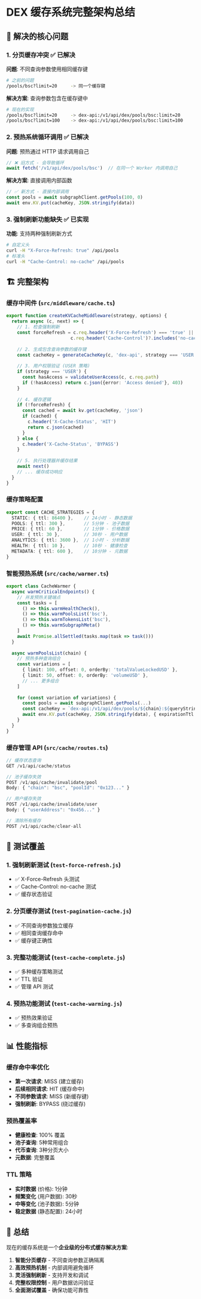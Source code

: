# DEX 缓存系统完整架构总结

## 🎯 解决的核心问题

### 1. **分页缓存冲突** ✅ 已解决

**问题**: 不同查询参数使用相同缓存键

```bash
# 之前的问题
/pools/bsc?limit=20     -> 同一个缓存键
```

**解决方案**: 查询参数包含在缓存键中

```bash
# 现在的实现
/pools/bsc?limit=20     -> dex-api:/v1/api/dex/pools/bsc:limit=20
/pools/bsc?limit=100    -> dex-api:/v1/api/dex/pools/bsc:limit=100
```

### 2. **预热系统循环调用** ✅ 已解决

**问题**: 预热通过 HTTP 请求调用自己

```typescript
// ❌ 旧方式 - 会导致循环
await fetch('/v1/api/dex/pools/bsc')  // 在同一个 Worker 内调用自己
```

**解决方案**: 直接调用内部函数

```typescript
// ✅ 新方式 - 直接内部调用
const pools = await subgraphClient.getPools(100, 0)
await env.KV.put(cacheKey, JSON.stringify(data))
```

### 3. **强制刷新功能缺失** ✅ 已实现

**功能**: 支持两种强制刷新方式

```bash
# 自定义头
curl -H "X-Force-Refresh: true" /api/pools
# 标准头
curl -H "Cache-Control: no-cache" /api/pools
```

## 🏗️ 完整架构

### 缓存中间件 (`src/middleware/cache.ts`)

```typescript
export function createKVCacheMiddleware(strategy, options) {
  return async (c, next) => {
    // 1. 检查强制刷新
    const forceRefresh = c.req.header('X-Force-Refresh') === 'true' || 
                        c.req.header('Cache-Control')?.includes('no-cache')
    
    // 2. 生成包含查询参数的缓存键
    const cacheKey = generateCacheKey(c, 'dex-api', strategy === 'USER')
    
    // 3. 用户权限验证 (USER 策略)
    if (strategy === 'USER') {
      const hasAccess = validateUserAccess(c, c.req.path)
      if (!hasAccess) return c.json({error: 'Access denied'}, 403)
    }
    
    // 4. 缓存逻辑
    if (!forceRefresh) {
      const cached = await kv.get(cacheKey, 'json')
      if (cached) {
        c.header('X-Cache-Status', 'HIT')
        return c.json(cached)
      }
    } else {
      c.header('X-Cache-Status', 'BYPASS')
    }
    
    // 5. 执行处理器并缓存结果
    await next()
    // ... 缓存成功响应
  }
}
```

### 缓存策略配置

```typescript
export const CACHE_STRATEGIES = {
  STATIC: { ttl: 86400 },    // 24小时 - 静态数据
  POOLS: { ttl: 300 },       // 5分钟 - 池子数据
  PRICE: { ttl: 60 },        // 1分钟 - 价格数据
  USER: { ttl: 30 },         // 30秒 - 用户数据
  ANALYTICS: { ttl: 3600 },  // 1小时 - 分析数据
  HEALTH: { ttl: 10 },       // 10秒 - 健康检查
  METADATA: { ttl: 600 },    // 10分钟 - 元数据
}
```

### 智能预热系统 (`src/cache/warmer.ts`)

```typescript
export class CacheWarmer {
  async warmCriticalEndpoints() {
    // 并发预热关键端点
    const tasks = [
      () => this.warmHealthCheck(),
      () => this.warmPoolsList('bsc'),
      () => this.warmTokensList('bsc'),
      () => this.warmSubgraphMeta()
    ]
    await Promise.allSettled(tasks.map(task => task()))
  }
  
  async warmPoolsList(chain) {
    // 预热多种查询组合
    const variations = [
      { limit: 100, offset: 0, orderBy: 'totalValueLockedUSD' },
      { limit: 50, offset: 0, orderBy: 'volumeUSD' },
      // ... 更多组合
    ]
    
    for (const variation of variations) {
      const pools = await subgraphClient.getPools(...)
      const cacheKey = `dex-api:/v1/api/dex/pools/${chain}:${queryString}`
      await env.KV.put(cacheKey, JSON.stringify(data), { expirationTtl: 300 })
    }
  }
}
```

### 缓存管理 API (`src/cache/routes.ts`)

```typescript
// 缓存状态查询
GET /v1/api/cache/status

// 池子缓存失效
POST /v1/api/cache/invalidate/pool
Body: { "chain": "bsc", "poolId": "0x123..." }

// 用户缓存失效
POST /v1/api/cache/invalidate/user  
Body: { "userAddress": "0x456..." }

// 清除所有缓存
POST /v1/api/cache/clear-all
```

## 🧪 测试覆盖

### 1. 强制刷新测试 (`test-force-refresh.js`)

- ✅ X-Force-Refresh 头测试
- ✅ Cache-Control: no-cache 测试
- ✅ 缓存状态验证

### 2. 分页缓存测试 (`test-pagination-cache.js`)

- ✅ 不同查询参数独立缓存
- ✅ 相同查询缓存命中
- ✅ 缓存键正确性

### 3. 完整功能测试 (`test-cache-complete.js`)

- ✅ 多种缓存策略测试
- ✅ TTL 验证
- ✅ 管理 API 测试

### 4. 预热功能测试 (`test-cache-warming.js`)

- ✅ 预热效果验证
- ✅ 多查询组合预热

## 📊 性能指标

### 缓存命中率优化

- **第一次请求**: MISS (建立缓存)
- **后续相同请求**: HIT (缓存命中)
- **不同参数请求**: MISS (新缓存键)
- **强制刷新**: BYPASS (绕过缓存)

### 预热覆盖率

- **健康检查**: 100% 覆盖
- **池子查询**: 5种常用组合
- **代币查询**: 3种分页大小
- **元数据**: 完整覆盖

### TTL 策略

- **实时数据** (价格): 1分钟
- **频繁变化** (用户数据): 30秒
- **中等变化** (池子数据): 5分钟  
- **稳定数据** (静态配置): 24小时

## 🎯 总结

现在的缓存系统是一个**企业级的分布式缓存解决方案**:

1. **智能分页缓存** - 不同查询参数正确隔离
2. **高效预热机制** - 内部调用避免循环
3. **灵活强制刷新** - 支持开发和调试
4. **完整权限控制** - 用户数据访问验证
5. **全面测试覆盖** - 确保功能可靠性